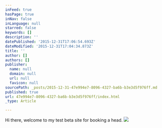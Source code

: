 ```yaml
---
inFeed: true
hasPage: true
inNav: false
inLanguage: null
starred: false
keywords: []
description: ''
datePublished: '2015-12-31T17:06:54.693Z'
dateModified: '2015-12-31T17:04:34.873Z'
title: ''
author: []
authors: []
publisher:
  name: null
  domain: null
  url: null
  favicon: null
sourcePath: _posts/2015-12-31-47e994e7-8096-4327-ba6b-b3e3d5f976ff.md
published: true
url: 47e994e7-8096-4327-ba6b-b3e3d5f976ff/index.html
_type: Article

---
```

Hi there, welcome to my test beta site for booking a head.
![](https://the-grid-user-content.s3-us-west-2.amazonaws.com/83c97566-7804-40fd-a695-341ef8a99f16.JPG)